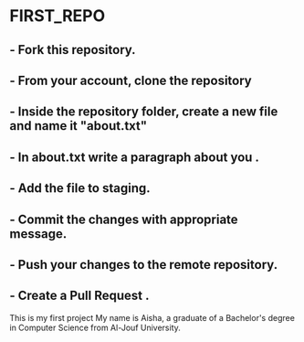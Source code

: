 # FIRST_REPO

## - Fork this repository.
## - From your account, clone the repository
## - Inside the repository folder, create a new file and name it "about.txt"
## - In about.txt write a paragraph about you .
## - Add the file to staging.
## - Commit the changes with appropriate message.
## - Push your changes to the remote repository.
## - Create a Pull Request . 
This is my first project
My name is Aisha, a graduate of a Bachelor's degree in Computer Science from Al-Jouf University.